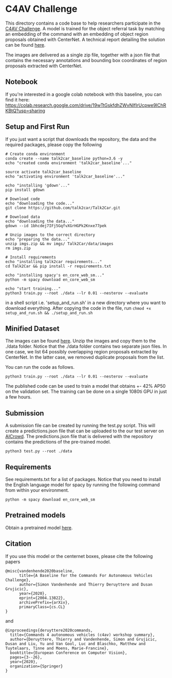 # C4AV Challenge

This directory contains a code base to help researchers participate in the [C4AV Challenge](https://www.aicrowd.com/challenges/eccv-2020-commands-4-autonomous-vehicles). A model is trained for the object referral task by matching an embedding of the command with an embedding of object region proposals obtained with CenterNet. A technical report detailing the solution can be found [here](https://arxiv.org/abs/2004.13822).

The images are delivered as a single zip file, together with a json file that contains the necessary annotations and bounding box coordinates of region proposals extracted with CenterNet.

## Notebook

If you're interested in a google colab notebook with this baseline, you can find it here: https://colab.research.google.com/drive/19wTtGskfdhZWvNIfIrUcpwe9IChRKBtQ?usp=sharing

## Setup and First Run
If you just want a script that downloads the repository, the data and the required packages, please copy the following 

```
# Create conda environment
conda create --name talk2car_baseline python=3.6 -y
echo "created conda environment 'talk2car_baseline'..."

source activate talk2car_baseline
echo "activating environment 'talk2car_baseline'..."

echo "installing 'gdown'..."
pip install gdown

# Download code
echo "downloading the code..."
git clone https://github.com/talk2car/Talk2Car.git

# Download data
echo "downloading the data..."
gdown --id 1bhcdej7IFj5GqfvXGrHGPk2Knxe77pek

# Unzip images to the correct directory
echo "preparing the data..."
unzip imgs.zip && mv imgs/ Talk2Car/data/images
rm imgs.zip

# Install requirements
echo "installing talk2car requirements..."
cd Talk2Car && pip install -r requirements.txt

echo "installing spacy's en_core_web_sm..."
python -m spacy download en_core_web_sm

echo "start training..."
python3 train.py --root ./data --lr 0.01 --nesterov --evaluate
```

in a shell script i.e. 'setup_and_run.sh' in a new directory where you want to download everything.
After copying the code in the file, run `chmod +x setup_and_run.sh && ./setup_and_run.sh`

## Minified Dataset
The images can be found [here](https://drive.google.com/open?id=1bhcdej7IFj5GqfvXGrHGPk2Knxe77pek). Unzip the images and copy them to the ./data folder. Notice that the ./data folder contains two separate json files. In one case, we list 64 possibly overlapping region proposals extracted by CenterNet. In the latter case, we removed duplicate proposals from the list.

You can run the code as follows.

```
python3 train.py --root ./data --lr 0.01 --nesterov --evaluate 
```

The published code can be used to train a model that obtains +- 42% AP50 on the validation set. The training can be done on a single 1080ti GPU in just a few hours.

## Submission
A submission file can be created by running the test.py script. This will create a predictions.json file that can be uploaded to the our test server on [AICrowd](https://www.aicrowd.com/challenges/eccv-2020-commands-4-autonomous-vehicles). The predictions.json file that is delivered with the repository contains the predictions of the pre-trained model. 

```
python3 test.py --root ./data
```
 
## Requirements

See requirements.txt for a list of packages. Notice that you need to install the English language model for spacy by running the following command from within your environment.

```
python -m spacy download en_core_web_sm
```

## Pretrained models

Obtain a pretrained model [here](https://drive.google.com/open?id=1-FsTYjMxv7-Pw_eXHyDOGTgDlscRyA1j).

## Citation

If you use this model or the centernet boxes, please cite the following papers

```
@misc{vandenhende2020baseline,
      title={A Baseline for the Commands For Autonomous Vehicles Challenge}, 
      author={Simon Vandenhende and Thierry Deruyttere and Dusan Grujicic},
      year={2020},
      eprint={2004.13822},
      archivePrefix={arXiv},
      primaryClass={cs.CL}
}
```

and 

```
@inproceedings{deruyttere2020commands,
  title={Commands 4 autonomous vehicles (c4av) workshop summary},
  author={Deruyttere, Thierry and Vandenhende, Simon and Grujicic, Dusan and Liu, Yu and Van Gool, Luc and Blaschko, Matthew and Tuytelaars, Tinne and Moens, Marie-Francine},
  booktitle={European Conference on Computer Vision},
  pages={3--26},
  year={2020},
  organization={Springer}
}
```